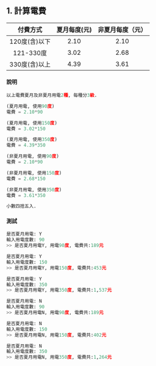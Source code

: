 

## 1. 計算電費

| 付費方式  | 夏月每度(元)|非夏月每度（元）|
|:-----------:|:-----------:|:-----------:|
| 120度(含)以下 |  2.10 |2.10|
| 121-330度   | 3.02  |2.68|
| 330度(含)以上   | 4.39  |3.61|

#### 說明
``` python
以上電費夏月及非夏月用電2種, 每種分3級.

(夏月用電, 使用90度)
電費 = 2.10*90

(夏月用電, 使用150度)
電費 = 3.02*150

(夏月用電, 使用350度)
電費 = 4.39*350

(非夏月用電, 使用90度)
電費 = 2.10*90

(非夏月用電, 使用150度)
電費 = 2.68*150

(非夏月用電, 使用350度)
電費 = 3.61*350

小數四捨五入.
``` 

#### 測試
``` python
是否夏月用電: Y
輸入用電度數: 90
>> 是否夏月用電Y, 用電90度, 電費共:189元

是否夏月用電: Y
輸入用電度數: 150
>> 是否夏月用電Y, 用電150度, 電費共:453元

是否夏月用電: Y
輸入用電度數: 350
>> 是否夏月用電Y, 用電350度, 電費共:1,537元

是否夏月用電: N
輸入用電度數: 90
>> 是否夏月用電N, 用電90度, 電費共:189元

是否夏月用電: N
輸入用電度數: 150
>> 是否夏月用電N, 用電150度, 電費共:402元

是否夏月用電: N
輸入用電度數: 350
>> 是否夏月用電N, 用電350度, 電費共:1,264元
```

